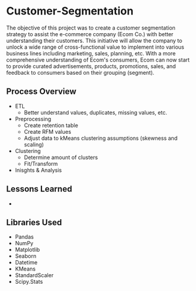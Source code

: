 # Customer-Segmentation

The objective of this project was to create a customer segmentation strategy to assist the e-commerce company (Ecom Co.) with better understanding their customers. This initiative will allow the company to unlock a wide range of cross-functional value to implement into various business lines including marketing, sales, planning, etc. With a more comprehensive understanding of Ecom's consumers, Ecom can now start to provide curated advertisements, products, promotions, sales, and feedback to consumers based on their grouping (segment).

## Process Overview
- ETL
  - Better understand values, duplicates, missing values, etc.
- Preprocessing
  - Create retention table
  - Create RFM values
  - Adjust data to kMeans clustering assumptions (skewness and scaling)
- Clustering
  - Determine amount of clusters
  - Fit/Transform
- Inisghts & Analysis

## Lessons Learned
- 

## Libraries Used
- Pandas
- NumPy
- Matplotlib
- Seaborn
- Datetime
- KMeans
- StandardScaler
- Scipy.Stats
